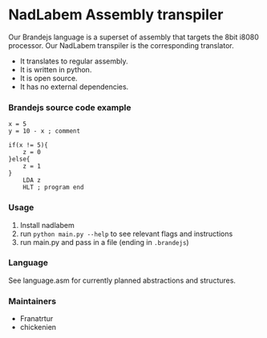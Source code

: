 # NadLabem Assembly transpiler
Our Brandejs language is a superset of assembly that targets the 8bit i8080 processor. Our NadLabem transpiler is the corresponding translator.  
 - It translates to regular assembly.
 - It is written in python.
 - It is open source.
 - It has no external dependencies.

### Brandejs source code example
```
x = 5
y = 10 - x ; comment

if(x != 5){
    z = 0
}else{
    z = 1
}
    LDA z
    HLT ; program end
```

### Usage
1) Install nadlabem
2) run `python main.py --help` to see relevant flags and instructions
3) run main.py and pass in a file (ending in `.brandejs`)

### Language

See language.asm for currently planned abstractions and structures.

### Maintainers
 - Franatrtur
 - chickenien